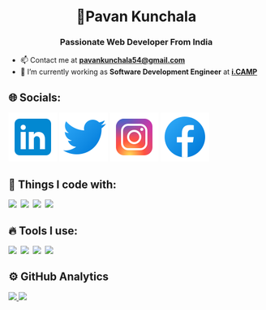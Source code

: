 <h1 align="center">💫Pavan Kunchala</h1>
<h3 align="center">Passionate Web Developer From India</h3>

- 📫 Contact me at **pavankunchala54@gmail.com**
- 🧠 I’m currently working as **Software Development Engineer** at **[i.CAMP](https://i.camp/)**

## 🌐 Socials:
[![LinkedIn](./linkedin.svg)](https://www.linkedin.com/in/pavankunchala00/) [![Twitter](./twitter.svg)](https://twitter.com/PavanKunchala4) [![Instagram](./instagram.svg)](https://www.instagram.com/ipavan_teja/) [![Facebook](./facebook.svg)](https://www.facebook.com/profile.php?id=100072757071269) 



<!--## 💻 Tech Stack:
![C](https://img.shields.io/badge/c-%2300599C.svg?style=for-the-badge&logo=c&logoColor=white) ![HTML5](https://img.shields.io/badge/html5-%23E34F26.svg?style=for-the-badge&logo=html5&logoColor=white) ![CSS3](https://img.shields.io/badge/css3-%231572B6.svg?style=for-the-badge&logo=css3&logoColor=white)  ![JavaScript](https://img.shields.io/badge/javascript-%23323330.svg?style=for-the-badge&logo=javascript&logoColor=%23F7DF1E)
-->
## 🎯 Things I code with:
<span><img src="https://cdn.jsdelivr.net/gh/devicons/devicon@latest/icons/html5/html5-original.svg" width="35px"></span>&nbsp;
<span><img src="https://cdn.jsdelivr.net/gh/devicons/devicon@latest/icons/css3/css3-original.svg" width="35px"></span>&nbsp;
<span><img src="https://cdn.jsdelivr.net/gh/devicons/devicon/icons/c/c-original.svg" width="40px"></span>&nbsp;
<span><img src="https://cdn.jsdelivr.net/gh/devicons/devicon@latest/icons/javascript/javascript-original.svg" width="40px"></span>&nbsp;

## 🔥 Tools I use:
<span><img src="https://cdn.jsdelivr.net/gh/devicons/devicon/icons/npm/npm-original-wordmark.svg" width="35px"></span>&nbsp;
<span><img src="https://cdn.jsdelivr.net/gh/devicons/devicon/icons/vscode/vscode-original.svg" width="35px"></span>&nbsp;
<span><img src="https://cdn.jsdelivr.net/gh/devicons/devicon@latest/icons/git/git-plain.svg" width="35px"></span>&nbsp;
<span><img src="https://avatars.githubusercontent.com/u/10251060?s=200&v=4" width="35px"></span>&nbsp;

## ⚙️ GitHub Analytics

<a href="https://github.com/ipavanteja">
  <img height="170em" src="https://github-readme-stats-eight-theta.vercel.app/api?username=ipavanteja&show_icons=true&theme=algolia&include_all_commits=true&count_private=true"/> <img height="170em" src="https://github-readme-stats-eight-theta.vercel.app/api/top-langs/?username=ipavanteja&layout=compact&langs_count=8&theme=algolia&include_all_commits=true&count_private=true"/>
</a>
